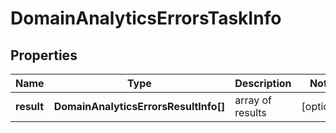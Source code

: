 # DomainAnalyticsErrorsTaskInfo

## Properties

| Name | Type | Description | Notes |
|------------ | ------------- | ------------- | -------------|
**result** | **DomainAnalyticsErrorsResultInfo[]** | array of results |[optional]|